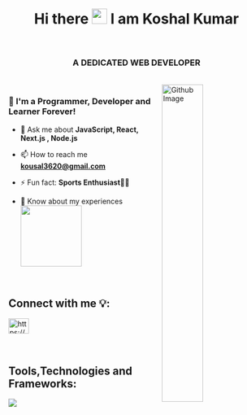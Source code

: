 


<h1 align="center">  Hi there <img src="https://raw.githubusercontent.com/MartinHeinz/MartinHeinz/master/wave.gif" width="30px"> I am Koshal Kumar </h1>
<br>
<h3 align="center">A DEDICATED WEB DEVELOPER </h3><br/>
<img width="40%" align="right" alt="Github Image" src="https://raw.githubusercontent.com/onimur/.github/master/.resources/git-header.svg" />

<h3> 🧑 I'm a Programmer, Developer and Learner Forever!</h3>

- 💬 Ask me about **JavaScript, React, Next.js , Node.js**

- 📫 How to reach me **kousal3620@gmail.com**

- ⚡ Fun fact: **Sports Enthusiast🏏🏸**

- 📄 Know about my experiences  <a href="https://www.linkedin.com/in/koshal-kumar-609b8b245/"><img src="https://img.shields.io/badge/Koshal%20Kumar-0077B5?style=for-the-badge&logo=Linkedin&logoColor=white"
                                                                                                  width="120"/></a>
<br>

## Connect with me 💡:
<!-- <p align="left"> 
<a href="https://www.linkedin.com/in/koshal-kumar-609b8b245/"><img src="https://img.shields.io/badge/koshal%20kumar-0077B5?style=for-the-badge&logo=Linkedin&logoColor=white"/></a>&nbsp
&nbsp
   <a href="mailto:kousal3620@gmail.com">
    <img src="https://img.shields.io/badge/-Gmail-c14438?style=for-the-badge&logo=Gmail&logoColor=white&link=mailto:kousal3620@gmail.com" />
  </a>
</p> -->

<p align="left">
<a href="https://www.linkedin.com/in/koshal-kumar-609b8b245/" target="blank"><img align="center" src="https://raw.githubusercontent.com/rahuldkjain/github-profile-readme-generator/master/src/images/icons/Social/linked-in-alt.svg" alt="https://www.linkedin.com/in/koshal-kumar-609b8b245/" height="30" width="40" /></a>
</p>

<br/>

<!--
## Logs

<p align="left">
<a href="https://linkedin.com/in/https://www.linkedin.com/in/neel-prajapati-590375259/" target="blank"><img align="center" src="https://raw.githubusercontent.com/rahuldkjain/github-profile-readme-generator/master/src/images/icons/Social/linked-in-alt.svg" alt="https://www.linkedin.com/in/neel-prajapati-590375259/" height="30" width="40" /></a>
<a href="https://instagram.com/https://www.instagram.com/neelprajapati_/" target="blank"><img align="center" src="https://raw.githubusercontent.com/rahuldkjain/github-profile-readme-generator/master/src/images/icons/Social/instagram.svg" alt="https://www.instagram.com/neelprajapati_/" height="30" width="40" /></a>
</p>
-->

## Tools,Technologies and Frameworks:
<p>
    <a href="https://skillicons.dev">
    <img src="https://skillicons.dev/icons?i=java,html,css,bootstrap,tailwind,js,ts,react,vite,nextjs,git,github,vscode,vercel,postman,nodejs,expressjs,mongodb,postgresql&perline=8" />
  </a>
</p>
           
<br/>
           
 




 
